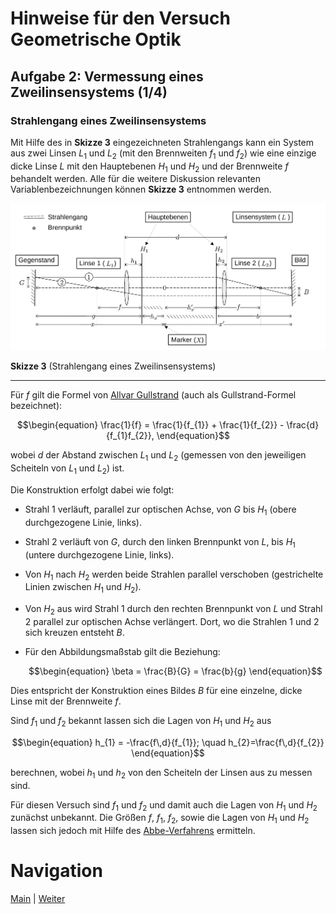 # Hinweise für den Versuch Geometrische Optik

## Aufgabe 2: Vermessung eines Zweilinsensystems (1/4)

### Strahlengang eines Zweilinsensystems

Mit Hilfe des in **Skizze 3** eingezeichneten Strahlengangs kann ein System aus zwei Linsen $L_{1}$ und $L_{2}$ (mit den Brennweiten $f_{1}$ und $f_{2}$) wie eine einzige dicke Linse $L$ mit den Hauptebenen $H_{1}$ und $H_{2}$ und der Brennweite $f$ behandelt werden. Alle für die weitere Diskussion relevanten Variablenbezeichnungen können **Skizze 3** entnommen werden.

<img src="./figures/AbbeVerfahren.png" width="900" style="zoom:100%;" />

**Skizze 3** (Strahlengang eines Zweilinsensystems)

---

Für $f$ gilt die Formel von [Allvar Gullstrand](https://de.wikipedia.org/wiki/Allvar_Gullstrand) (auch als Gullstrand-Formel bezeichnet): 

```math
\begin{equation}
\frac{1}{f} = \frac{1}{f_{1}} + \frac{1}{f_{2}} - \frac{d}{f_{1}f_{2}},
\end{equation}
```

wobei $d$ der Abstand zwischen $L_{1}$ und $L_{2}$ (gemessen von den jeweiligen Scheiteln von $L_{1}$ und $L_{2}$) ist. 

Die Konstruktion erfolgt dabei wie folgt: 

- Strahl 1 verläuft, parallel zur optischen Achse, von $G$ bis $H_{1}$ (obere durchgezogene Linie, links).

- Strahl 2 verläuft von $G$, durch den linken Brennpunkt von $L$, bis $H_{1}$ (untere durchgezogene Linie, links). 

- Von $H_{1}$ nach $H_{2}$ werden beide Strahlen parallel verschoben (gestrichelte Linien zwischen $H_{1}$ und $H_{2}$).

- Von $H_{2}$ aus wird Strahl 1 durch den rechten Brennpunkt von $L$ und Strahl 2 parallel zur optischen Achse verlängert. Dort, wo die Strahlen 1 und 2 sich kreuzen entsteht $B$.  

- Für den Abbildungsmaßstab gilt die Beziehung: 
  
  ```math
  \begin{equation}
  \beta = \frac{B}{G} = \frac{b}{g}
  \end{equation}
  ```

Dies entspricht der Konstruktion eines Bildes $B$ für eine einzelne, dicke Linse mit der Brennweite $f$.  

Sind $f_{1}$ und $f_{2}$ bekannt lassen sich die Lagen von $H_{1}$ und $H_{2}$ aus 

```math
\begin{equation}
h_{1} = -\frac{f\,d}{f_{1}}; \quad h_{2}=\frac{f\,d}{f_{2}}
\end{equation}
```

berechnen, wobei $h_{1}$ und $h_{2}$ von den Scheiteln der Linsen aus zu messen sind. 

Für diesen Versuch sind $f_{1}$ und $f_{2}$ und damit auch die Lagen von $H_{1}$ und $H_{2}$ zunächst unbekannt. Die Größen $f$, $f_{1}$, $f_{2}$, sowie die Lagen von $H_{1}$ und $H_{2}$ lassen sich jedoch mit Hilfe des [Abbe-Verfahrens](https://de.wikipedia.org/wiki/Abbe-Verfahren) ermitteln.

# Navigation

 [Main](https://git.scc.kit.edu/etp-lehre/p1-for-students/-/tree/main/Geometrische%20Optik) | [Weiter](https://git.scc.kit.edu/etp-lehre/p1-for-students/-/blob/main/Geometrische%20Optik/Hinweise-Aufgabe-2-a.md)


